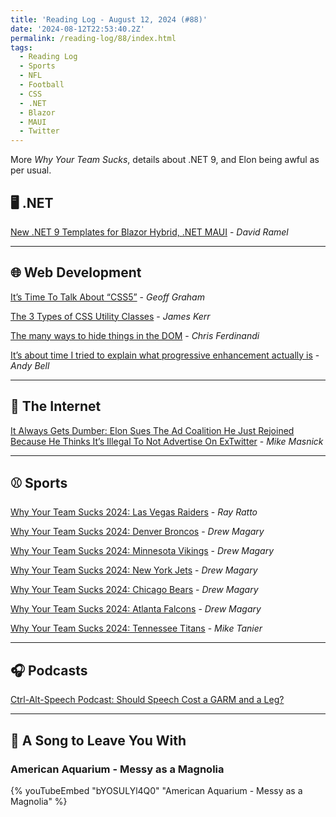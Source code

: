 ```yaml
---
title: 'Reading Log - August 12, 2024 (#88)'
date: '2024-08-12T22:53:40.2Z'
permalink: /reading-log/88/index.html
tags:
  - Reading Log
  - Sports
  - NFL
  - Football
  - CSS
  - .NET
  - Blazor
  - MAUI
  - Twitter
---
```


More *Why Your Team Sucks*, details about .NET 9, and Elon being awful as per usual.
<!-- excerpt -->

## 🖥 .NET

[New .NET 9 Templates for Blazor Hybrid, .NET MAUI](https://visualstudiomagazine.com/Articles/2024/06/20/net-9-preview-5.aspx) - *David Ramel*

---

## 🌐 Web Development

[It’s Time To Talk About “CSS5”](https://css-tricks.com/its-time-to-talk-about-css5/) - *Geoff Graham*

[The 3 Types of CSS Utility Classes](https://www.jameskerr.blog/posts/3-types-of-css-utility-classes/) - *James Kerr*

[The many ways to hide things in the DOM](https://gomakethings.com/the-many-ways-to-hide-things-in-the-dom/) - *Chris Ferdinandi*

[It’s about time I tried to explain what progressive enhancement actually is](https://piccalil.li/blog/its-about-time-i-tried-to-explain-what-progressive-enhancement-actually-is/?ref=main-rss-feed) - *Andy Bell*

---

## 📡 The Internet

[It Always Gets Dumber: Elon Sues The Ad Coalition He Just Rejoined Because He Thinks It’s Illegal To Not Advertise On ExTwitter](https://www.techdirt.com/2024/08/07/it-always-gets-dumber-elon-sues-the-ad-coalition-he-just-rejoined-because-he-thinks-its-illegal-to-not-advertise-on-extwitter/) - *Mike Masnick*

---

## ⚾️ Sports

[Why Your Team Sucks 2024: Las Vegas Raiders](https://defector.com/why-your-team-sucks-2024-las-vegas-raiders) - *Ray Ratto*

[Why Your Team Sucks 2024: Denver Broncos](https://defector.com/why-your-team-sucks-2024-denver-broncos) - *Drew Magary*

[Why Your Team Sucks 2024: Minnesota Vikings](https://defector.com/why-your-team-sucks-2024-minnesota-vikings) - *Drew Magary*

[Why Your Team Sucks 2024: New York Jets](https://defector.com/why-your-team-sucks-2024-new-york-jets) - *Drew Magary*

[Why Your Team Sucks 2024: Chicago Bears](https://defector.com/why-your-team-sucks-2024-chicago-bears) - *Drew Magary*

[Why Your Team Sucks 2024: Atlanta Falcons](https://defector.com/why-your-team-sucks-2024-atlanta-falcons) - *Drew Magary*

[Why Your Team Sucks 2024: Tennessee Titans](https://defector.com/why-your-team-sucks-2024-tennessee-titans) - *Mike Tanier*

---

## 🎧 Podcasts

[Ctrl-Alt-Speech Podcast: Should Speech Cost a GARM and a Leg?](https://podcast.ctrlaltspeech.com/2315966/15559376-should-speech-cost-a-garm-and-a-leg)

---

## 🎵 A Song to Leave You With

<h3 class="music">American Aquarium - Messy as a Magnolia</h3>

{% youTubeEmbed "bYOSULYl4Q0" "American Aquarium - Messy as a Magnolia" %}

